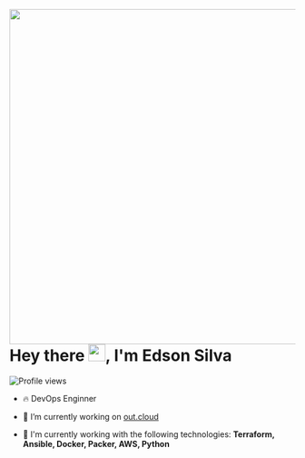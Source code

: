 <!-- **edvoidcode/edvoidcode** is a ✨ _special_ ✨ repository because its `README.md` (this file) appears on your GitHub profile. -->

<img align="right" height="590em"  
src="https://raw.githubusercontent.com/gist/edvoidcode/3bcc619c7a2acae6adf6ac9aa3db5fbf/raw/7c5206b457b3cce851ae0e2f69dfc6c44ae450a1/profile.svg" />
<h1 align="left">Hey there <img src="https://raw.githubusercontent.com/kaueMarques/kaueMarques/master/hi.gif" width="30px">, I'm Edson Silva</h1>
<p align="left"> <img src="https://komarev.com/ghpvc/?username=edvoidcode&color=yellow" alt="Profile views" /> </p>

- 🔥 DevOps Enginner  

- 🔭 I’m currently working on [out.cloud](https://out.cloud/)

- 💬 I'm currently working with the following technologies: **Terraform, Ansible, Docker, Packer, AWS, Python**

<!-- - ⚡ Fun fact **Oneye 😜** -->

